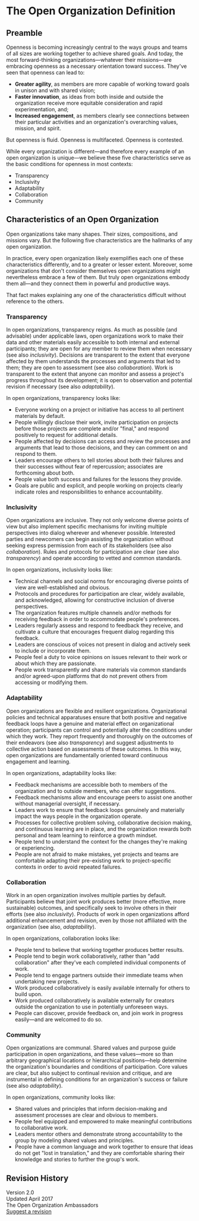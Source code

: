 # The Open Organization Definition

## Preamble
Openness is becoming increasingly central to the ways groups and teams of all sizes are working together to achieve shared goals. And today, the most forward-thinking organizations—whatever their missions—are embracing openness as a necessary orientation toward success. They've seen that openness can lead to:

- **Greater agility**, as members are more capable of working toward goals in unison and with shared vision;
- **Faster innovation**, as ideas from both inside and outside the organization receive more equitable consideration and rapid experimentation, and;
- **Increased engagement**, as members clearly see connections between their particular activities and an organization's overarching values, mission, and spirit.

But openness is fluid. Openness is multifaceted. Openness is contested.

While every organization is different—and therefore every example of an open organization is unique—we believe these five characteristics serve as the basic conditions for openness in most contexts:

- Transparency
- Inclusivity
- Adaptability
- Collaboration
- Community

## Characteristics of an Open Organization
Open organizations take many shapes. Their sizes, compositions, and missions vary. But the following five characteristics are the hallmarks of any open organization.

In practice, every open organization likely exemplifies each one of these characteristics differently, and to a greater or lesser extent. Moreover, some organizations that don't consider themselves open organizations might nevertheless embrace a few of them. But truly open organizations embody them all—and they connect them in powerful and productive ways.

That fact makes explaining any one of the characteristics difficult without reference to the others.

### Transparency
In open organizations, transparency reigns. As much as possible (and advisable) under applicable laws, open organizations work to make their data and other materials easily accessible to both internal and external participants; they are open for any member to review them when necessary (see also _inclusivity_). Decisions are transparent to the extent that everyone affected by them understands the processes and arguments that led to them; they are open to assessment (see also _collaboration_). Work is transparent to the extent that anyone can monitor and assess a project's progress throughout its development; it is open to observation and potential revision if necessary (see also _adaptability_).

In open organizations, transparency looks like:

- Everyone working on a project or initiative has access to all pertinent materials by default.
- People willingly disclose their work, invite participation on projects before those projects are complete and/or "final," and respond positively to request for additional details.
- People affected by decisions can access and review the processes and arguments that lead to those decisions, and they can comment on and respond to them.
- Leaders encourage others to tell stories about both their failures and their successes without fear of repercussion; associates are forthcoming about both.
- People value both success and failures for the lessons they provide.
- Goals are public and explicit, and people working on projects clearly indicate roles and responsibilities to enhance accountability.

### Inclusivity
Open organizations are inclusive. They not only welcome diverse points of view but also implement specific mechanisms for inviting multiple perspectives into dialog wherever and whenever possible. Interested parties and newcomers can begin assisting the organization without seeking express permission from each of its stakeholders (see also _collaboration_). Rules and protocols for participation are clear (see also _transparency_) and operate according to vetted and common standards.

In open organizations, inclusivity looks like:

- Technical channels and social norms for encouraging diverse points of view are well-established and obvious.
- Protocols and procedures for participation are clear, widely available, and acknowledged, allowing for constructive inclusion of diverse perspectives.
- The organization features multiple channels and/or methods for receiving feedback in order to accommodate people's preferences.
- Leaders regularly assess and respond to feedback they receive, and cultivate a culture that encourages frequent dialog regarding this feedback.
- Leaders are conscious of voices not present in dialog and actively seek to include or incorporate them.
- People feel a duty to voice opinions on issues relevant to their work or about which they are passionate.
- People work transparently and share materials via common standards and/or agreed-upon platforms that do not prevent others from accessing or modifying them.

### Adaptability
Open organizations are flexible and resilient organizations. Organizational policies and technical apparatuses ensure that both positive and negative feedback loops have a genuine and material effect on organizational operation; participants can control and potentially alter the conditions under which they work. They report frequently and thoroughly on the outcomes of their endeavors (see also _transparency_) and suggest adjustments to collective action based on assessments of these outcomes. In this way, open organizations are fundamentally oriented toward continuous engagement and learning.

In open organizations, adaptability looks like:

- Feedback mechanisms are accessible both to members of the organization and to outside members, who can offer suggestions.
- Feedback mechanisms allow and encourage peers to assist one another without managerial oversight, if necessary.
- Leaders work to ensure that feedback loops genuinely and materially impact the ways people in the organization operate.
- Processes for collective problem solving, collaborative decision making, and continuous learning are in place, and the organization rewards both personal and team learning to reinforce a growth mindset.
- People tend to understand the context for the changes they're making or experiencing.
- People are not afraid to make mistakes, yet projects and teams are comfortable adapting their pre-existing work to project-specific contexts in order to avoid repeated failures.

### Collaboration
Work in an open organization involves multiple parties by default. Participants believe that joint work produces better (more effective, more sustainable) outcomes, and specifically seek to involve others in their efforts (see also _inclusivity_). Products of work in open organizations afford additional enhancement and revision, even by those not affiliated with the organization (see also, _adaptability_).

In open organizations, collaboration looks like:

- People tend to believe that working together produces better results.
- People tend to begin work collaboratively, rather than "add collaboration" after they've each completed individual components of work.
- People tend to engage partners outside their immediate teams when undertaking new projects.
- Work produced collaboratively is easily available internally for others to build upon.
- Work produced collaboratively is available externally for creators outside the organization to use in potentially unforeseen ways.
- People can discover, provide feedback on, and join work in progress easily—and are welcomed to do so.

### Community
Open organizations are communal. Shared values and purpose guide participation in open organizations, and these values—more so than arbitrary geographical locations or hierarchical positions—help determine the organization's boundaries and conditions of participation. Core values are clear, but also subject to continual revision and critique, and are instrumental in defining conditions for an organization's success or failure (see also _adaptability_).

In open organizations, community looks like:

- Shared values and principles that inform decision-making and assessment processes are clear and obvious to members.
- People feel equipped and empowered to make meaningful contributions to collaborative work.
- Leaders mentor others and demonstrate strong accountability to the group by modeling shared values and principles.
- People have a common language and work together to ensure that ideas do not get "lost in translation," and they are comfortable sharing their knowledge and stories to further the group's work.

## Revision History
Version 2.0  
Updated April 2017  
The Open Organization Ambassadors  
[Suggest a revision](https://github.com/open-organization/open-org-definition)
